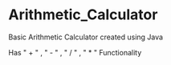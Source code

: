 # Arithmetic_Calculator
Basic Arithmetic Calculator created using Java

Has " + " , " - " , " / " , " * " Functionality 
